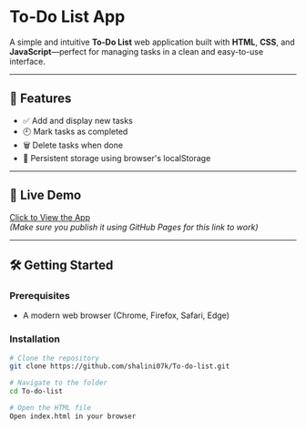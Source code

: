 # To‑Do List App

A simple and intuitive **To‑Do List** web application built with **HTML**, **CSS**, and **JavaScript**—perfect for managing tasks in a clean and easy-to-use interface.

---

## 🚀 Features

- ✅ Add and display new tasks
- 🕘 Mark tasks as completed
- 🗑️ Delete tasks when done
- 💾 Persistent storage using browser's localStorage

---

## 🔗 Live Demo

[Click to View the App](https://shalini07k.github.io/To-do-list/)  
*(Make sure you publish it using GitHub Pages for this link to work)*

---

## 🛠️ Getting Started

### Prerequisites

- A modern web browser (Chrome, Firefox, Safari, Edge)

### Installation

```bash
# Clone the repository
git clone https://github.com/shalini07k/To-do-list.git

# Navigate to the folder
cd To-do-list

# Open the HTML file
Open index.html in your browser
